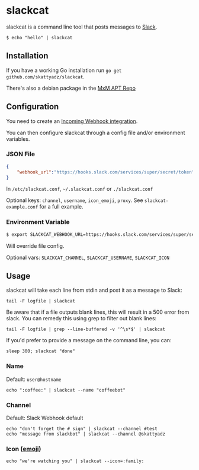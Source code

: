 # slackcat

slackcat is a command line tool that posts messages to [Slack].

    $ echo "hello" | slackcat

## Installation

If you have a working Go installation run `go get github.com/skattyadz/slackcat`.

There's also a debian package in the [MxM APT Repo]

## Configuration

You need to create an [Incoming Webhook integration][new-webhook].

You can then configure slackcat through a config file and/or environment variables.

### JSON File

```json
{
    "webhook_url":"https://hooks.slack.com/services/super/secret/token"
}
```

In `/etc/slackcat.conf`, `~/.slackcat.conf` or `./slackcat.conf`

Optional keys: `channel`, `username`, `icon_emoji`, `proxy`. See `slackcat-example.conf` for
a full example.


### Environment Variable

```bash
$ export SLACKCAT_WEBHOOK_URL=https://hooks.slack.com/services/super/secret/token
```

Will override file config.

Optional vars: `SLACKCAT_CHANNEL`, `SLACKCAT_USERNAME`, `SLACKCAT_ICON`

## Usage

slackcat will take each line from stdin and post it as a message to Slack:

    tail -F logfile | slackcat

Be aware that if a file outputs blank lines, this will result in a 500 error from slack. You can remedy this using
grep to filter out blank lines:

    tail -F logfile | grep --line-buffered -v '^\s*$' | slackcat

If you'd prefer to provide a message on the command line, you can:

    sleep 300; slackcat "done"

### Name
Default: `user@hostname`

    echo ":coffee:" | slackcat --name "coffeebot"

### Channel
Default: Slack Webhook default

    echo "don't forget the # sign" | slackcat --channel #test
    echo "message from slackbot" | slackcat --channel @skattyadz

### Icon ([emoji])

    echo "we're watching you" | slackcat --icon=:family:



[Slack]: http://slack.com/
[new-webhook]: https://my.slack.com/services/new/incoming-webhook
[emoji]: http://www.emoji-cheat-sheet.com/
[MxM APT repo]: http://apt.mxmdev.com/
